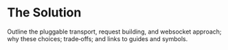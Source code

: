 # The Solution

Outline the pluggable transport, request building, and websocket approach; why
these choices; trade‑offs; and links to guides and symbols.
